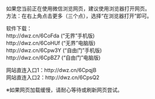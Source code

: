 <p>如果您当前正在使用微信浏览网页，建议使用浏览器打开网页。</br>
方法：在右上角点击更多（三个点），选择“在浏览器打开”即可。</p>
<p>软件下载：
</br><a>http://dwz.cn/6CoFda</a> (“无界”手机版)
</br><a>http://dwz.cn/6CoHUf</a> (“无界”电脑版)
</br><a>http://dwz.cn/6Cpw3Y</a> (“自由门”手机版)
</br><a>http://dwz.cn/6CpBZ7</a> (“自由门”电脑版)
</p>
<p>网站直连入口1：<a>http://dwz.cn/6CpqjB</a></br>网站直连入口2：<a>http://dwz.cn/6CpsQ2</a></p>
<p>※如果网页加载缓慢，请耐心等待或刷新网页尝试。</p>
